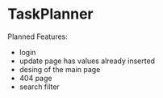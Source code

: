 # TaskPlanner
Planned Features:
- login
- update page has values already inserted
- desing of the main page
- 404 page
- search filter